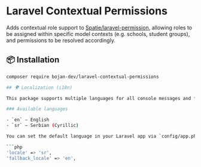 # Laravel Contextual Permissions

Adds contextual role support to [Spatie/laravel-permission](https://github.com/spatie/laravel-permission), allowing roles to be assigned within specific model contexts (e.g. schools, student groups), and permissions to be resolved accordingly.

## 📦 Installation

```bash
composer require bojan-dev/laravel-contextual-permissions

## 🌍 Localization (i18n)

This package supports multiple languages for all console messages and facade responses.

### Available languages

- `en` – English
- `sr` – Serbian (Cyrillic)

You can set the default language in your Laravel app via `config/app.php`:

```php
'locale' => 'sr',
'fallback_locale' => 'en',
